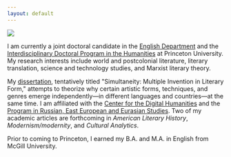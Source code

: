 ```yaml
---
layout: default
---
```


![](https://www.fedorkarmanov.com/fk_small.jpeg)


I am currently a joint doctoral candidate in the [English Department](https://english.princeton.edu/people/fedor-karmanov) and the [Interdisciplinary Doctoral Program in the Humanities](https://ihum.princeton.edu/people/fedor-karmanov) at Princeton University. My research interests include world and postcolonial literature, literary translation, science and technology studies, and Marxist literary theory. 

My [dissertation](https://www.fedorkarmanov.com/dissertation.html), tentatively titled "Simultaneity: Multiple Invention in Literary Form," attempts to theorize why certain artistic forms, techniques, and genres emerge independently—in different languages and countries—at the same time. I am affiliated with the [Center for the Digital Humanities](https://cdh.princeton.edu/people/students/) and the [Program in Russian, East European and Eurasian Studies](https://reees.princeton.edu/people/graduate-students). Two of my academic articles are forthcoming in _American Literary History_, _Modernism/modernity_, and _Cultural Analytics_. 

Prior to coming to Princeton, I earned my B.A. and M.A. in English from McGill University. 
